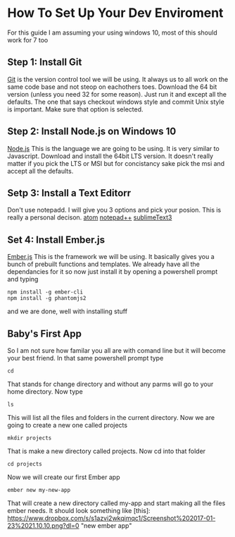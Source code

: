 # How To Set Up Your Dev Enviroment
For this guide I am assuming your using windows 10, most of this should work for 7 too
## Step 1: Install Git
[Git](https://git-scm.com/download/win) is the version control tool we will be using. It always us to all work on the same code base and not steop on eachothers toes. Download the 64 bit version (unless you need 32 for some reason). Just run it and except all the defaults. The one that says checkout windows style and commit Unix style is important. Make sure that option is selected.

## Step 2: Install Node.js on Windows 10
[Node.js](https://nodejs.org/en/download/) This is the language we are going to be using. It is very similar to Javascript. Download and install the 64bit LTS version. It doesn't really matter if you pick the LTS or MSI but for concistancy sake pick the msi and accept all the defaults. 

## Setp 3: Install a Text Editorr
Don't use notepadd. I will give you 3 options and pick your posion. This is really a personal decison.
[atom](https://atom.io/)
[notepad++](https://notepad-plus-plus.org/)
[sublimeText3](https://www.sublimetext.com/3)

##  Set 4: Install Ember.js
[Ember.js](https://guides.emberjs.com/v2.0.0/getting-started/) This is the framework we will be using. It basically gives you a bunch of prebuilt functions and templates. We already have all the dependancies for it so now just install it by opening a powershell prompt and typing

```
npm install -g ember-cli
npm install -g phantomjs2
```

and we are done, well with installing stuff

## Baby's First App
So I am not sure how familar you all are with comand line but it will become your best friend. In that same powershell prompt type
```
cd
```
That stands for change directory and without any parms will go to your home directory. Now type 
```
ls
```
This will list all the files and folders in the current directory. Now we are going to create a new one called projects
```
mkdir projects
```
That is make a new directory called projects. Now cd into that folder
```
cd projects
```
Now we will create our first Ember app
```
ember new my-new-app
```
That will create a new directory called my-app and start making all the files ember needs. It should look something like
[this]: https://www.dropbox.com/s/s1azvi2wkqimqc1/Screenshot%202017-01-23%2021.10.10.png?dl=0 "new ember app"

